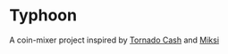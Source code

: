 # Typhoon

A coin-mixer project inspired by [Tornado Cash](https://github.com/tornadocash/tornado-core) and [Miksi](https://github.com/arnaucube/miksi-core)

# 